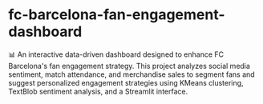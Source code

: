 # fc-barcelona-fan-engagement-dashboard
📊 An interactive data-driven dashboard designed to enhance FC Barcelona's fan engagement strategy. This project analyzes social media sentiment, match attendance, and merchandise sales to segment fans and suggest personalized engagement strategies using KMeans clustering, TextBlob sentiment analysis, and a Streamlit interface.
